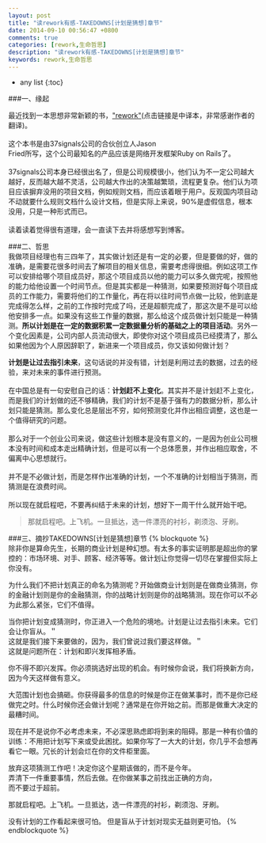 ```yaml
---
layout: post
title: "读rework有感-TAKEDOWNS[计划是猜想]章节"
date: 2014-09-10 00:56:47 +0800
comments: true
categories: [rework,生命哲思]
description: "读rework有感-TAKEDOWNS[计划是猜想]章节"
keywords: rework,生命哲思
---
```

<style>
p{ white-space:pre-wrap;}
</style>
* any list
{:toc}

###一、缘起

最近找到一本思想非常新颖的书，["rework"](http://www.v2ex.com/rework/index.html "rework")(点击链接是中译本，非常感谢作者的翻译)。  
这个本书是由37signals公司的合伙创立人Jason Fried所写，这个公司最知名的产品应该是网络开发框架Ruby on Rails了。  
37signals公司本身已经很出名了，但是公司规模很小，他们认为不一定公司越大越好，反而越大越不灵活，公司越大作出的决策越繁琐，流程更复杂。他们认为项目应该摒弃没用的项目文档，例如规则文档，而应该着眼于用户。反观国内项目动不动就要什么规则文档什么设计文档，但是实际上来说，90%是虚假信息，根本没用，只是一种形式而已。  
读着读着觉得很有道理，会一直读下去并将感想写到博客。  
  
###二、哲思
我做项目经理也有三四年了，其实做计划还是有一定的必要，但是要做的好，做的准确，是需要花很多时间去了解项目的相关信息，需要考虑得很细。例如这项工作可以安排给哪个项目成员好，那这个项目成员以他的能力可以多久做完呢，按照他的能力给他设置一个时间节点。但是其实都是一种猜测，如果要预测好每个项目成员的工作能力，需要将他们的工作量化，再在将以往时间节点做一比较，他到底是完成得怎么样，之前的工作按时完成了吗，还是超额完成了，那这次是不是可以给他安排多一点。如果没有这些工作量的数据，那么给这个成员做计划只能是一种猜测。**所以计划是在一定的数据积累一定数据量分析的基础之上的项目活动**。另外一个变化因素是，公司内部人员流动很大，即使你对这个项目成员已经摸清了，那么如果他因为个人原因辞职了，新进来一个项目成员，你又该如何做计划？  

<!-- more -->   

**计划是让过去指引未来**，这句话说的并没有错，计划是利用过去的数据，过去的经验，来对未来的事件进行预测。  
在中国总是有一句安慰自己的话：**计划赶不上变化**。其实并不是计划赶不上变化，而是我们的计划做的还不够精确，我们的计划不是基于强有力的数据分析，那么计划只能是猜测。那么变化总是层出不穷，如何预测变化并作出相应调整，这也是一个值得研究的问题。  
那么对于一个创业公司来说，做这些计划根本是没有意义的，一是因为创业公司根本没有时间和成本走出精确计划，但是可以有一个总体愿景，并作出相应取舍，不偏离中心思想就行。  
并不是不必做计划，而是怎样作出准确的计划，一个不准确的计划相当于猜测，而猜测是在浪费时间。  
所以现在就启程吧，不要再纠结于未来的计划，想好下一周干什么就开始干吧。  

>那就启程吧。上飞机。一旦抵达，选一件漂亮的衬衫，剃须泡、牙刷。    

###三、摘抄TAKEDOWNS[计划是猜想]章节
{% blockquote %}
除非你是算命先生，长期的商业计划是种幻想。有太多的事实证明那是超出你的掌控的：市场环境、对手、顾客、经济等等。做计划让你觉得一切尽在掌握但实际上你没有。

为什么我们不把计划真正的命名为猜测呢？开始做商业计划则是在做商业猜测，你的金融计划则是你的金融猜测，你的战略计划则是你的战略猜测。现在你可以不必为此那么紧张，它们不值得。

当你把计划变成猜测时，你正进入一个危险的境地。计划是让过去指引未来。它们会让你盲从。＂ 这就是我们接下来要做的，因为，我们曾说过我们要这样做。＂ 这就是问题所在：计划和即兴发挥相矛盾。

你不得不即兴发挥。你必须挑选好出现的机会。有时候你会说，我们将换新方向，因为今天这样做有意义。

大范围计划也会搞砸。你获得最多的信息的时候是你正在做某事时，而不是你已经做完之时。什么时候你还会做计划呢？通常是在你开始之前。而那是做重大决定的最糟时间。

现在并不是说你不必考虑未来，不必深思熟虑即将到来的阻碍。那是一种有价值的训练：不用把计划写下来或受此困扰。如果你写了一大大的计划，你几乎不会想再看它一眼。冗长的计划会烂在你的文件柜里面。

放弃这项猜测工作吧！决定你这个星期该做的，而不是今年。 弄清下一件重要事情，然后去做。在你做某事之前找出正确的方向， 而不要过于超前。

那就启程吧。上飞机。一旦抵达，选一件漂亮的衬衫，剃须泡、牙刷。

没有计划的工作看起来很可怕。 但是盲从于计划对现实无益则更可怕。
{% endblockquote %}  


  